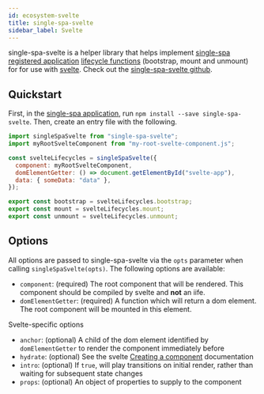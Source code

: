 ```yaml
---
id: ecosystem-svelte
title: single-spa-svelte
sidebar_label: Svelte
---
```


single-spa-svelte is a helper library that helps implement [single-spa registered application](configuration#registering-applications) [lifecycle functions](building-applications.md#registered-application-lifecycle) (bootstrap, mount and unmount) for for use with [svelte](https://svelte.technology/). Check out the [single-spa-svelte github](https://github.com/single-spa/single-spa-svelte).

## Quickstart

First, in the [single-spa application](https://github.com/single-spa/single-spa/blob/master/docs/applications.md#registered-applications), run `npm install --save single-spa-svelte`. Then, create an entry file with the following.

```js
import singleSpaSvelte from "single-spa-svelte";
import myRootSvelteComponent from "my-root-svelte-component.js";

const svelteLifecycles = singleSpaSvelte({
  component: myRootSvelteComponent,
  domElementGetter: () => document.getElementById("svelte-app"),
  data: { someData: "data" },
});

export const bootstrap = svelteLifecycles.bootstrap;
export const mount = svelteLifecycles.mount;
export const unmount = svelteLifecycles.unmount;
```

## Options

All options are passed to single-spa-svelte via the `opts` parameter when calling `singleSpaSvelte(opts)`. The following options are available:

- `component`: (required) The root component that will be rendered. This component should be compiled by svelte and **not** an iife.
- `domElementGetter`: (required) A function which will return a dom element. The root component will be mounted in this element.

Svelte-specific options

- `anchor`: (optional) A child of the dom element identified by `domElementGetter` to render the component immediately before
- `hydrate`: (optional) See the svelte [Creating a component](https://svelte.dev/docs#Creating_a_component) documentation
- `intro`: (optional) If `true`, will play transitions on initial render, rather than waiting for subsequent state changes
- `props`: (optional) An object of properties to supply to the component
